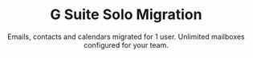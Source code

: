 ---
sort_key: 8
layout: "sku"
id: g-suite-solo-migration-setup
title: "G Suite Solo Migration"
heading: "G Suite Solo Migration"
subtitle: "Emails, contacts and calendars migrated for 1 user. Unlimited mailboxes configured for your team."
category: "Digital Transformation"
category_description: "Modernise businesses with next-gen tech."
features:
 - feature: "Files, Emails, Contacts and Calendars migrated for 1 user" - feature: "Unlimited mailboxes configured for your team" - feature: "Professional project management" - feature: "Less than 21 days full implementation time" - feature: "30 days post-project support"
price: "899"
unit: "setup"
---